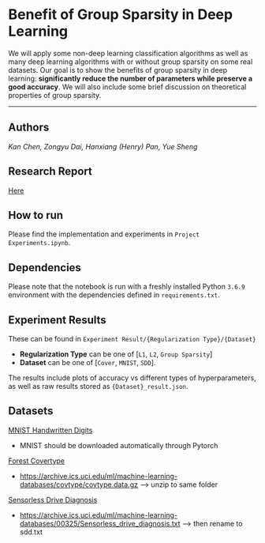 # Benefit of Group Sparsity in Deep Learning

We will apply some non-deep learning classification algorithms as well as many deep learning algorithms with or without group sparsity on some real datasets. Our goal is to show the benefits of group sparsity in deep learning: **significantly reduce the number of parameters while preserve a good accuracy**. We will also include some brief discussion on theoretical properties of group sparsity.

---

## Authors
*Kan Chen, Zongyu Dai, Hanxiang (Henry) Pan, Yue Sheng*

## Research Report

[Here](https://github.com/workofart/group-sparsity-dl/blob/master/Benefit_of_Group_Sparsity_in_Deep_Learning.pdf)

## How to run

Please find the implementation and experiments in `Project Experiments.ipynb`.


## Dependencies

Please note that the notebook is run with a freshly installed Python `3.6.9` environment with the dependencies defined in `requirements.txt`.

## Experiment Results

These can be found in `Experiment Result/{Regularization Type}/{Dataset}`
- **Regularization Type** can be one of [`L1`, `L2`, `Group Sparsity`]
- **Dataset** can be one of [`Cover`, `MNIST`, `SDD`].

The results include plots of accuracy vs different types of hyperparameters, as well as raw results stored as `{Dataset}_result.json`.

## Datasets

[MNIST Handwritten Digits](http://yann.lecun.com/exdb/mnist/)
- MNIST should be downloaded automatically through Pytorch
  
[Forest Covertype](https://archive.ics.uci.edu/ml/datasets/covertype)
- https://archive.ics.uci.edu/ml/machine-learning-databases/covtype/covtype.data.gz --> unzip to same folder

[Sensorless Drive Diagnosis](https://archive.ics.uci.edu/ml/datasets/Dataset+for+Sensorless+Drive+Diagnosis)
- https://archive.ics.uci.edu/ml/machine-learning-databases/00325/Sensorless_drive_diagnosis.txt --> then rename to sdd.txt
